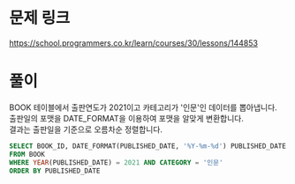 # 문제 링크
https://school.programmers.co.kr/learn/courses/30/lessons/144853

# 풀이
BOOK 테이블에서 출판연도가 2021이고 카테고리가 '인문'인 데이터를 뽑아냅니다.  
출판일의 포맷을 DATE_FORMAT을 이용하여 포맷을 알맞게 변환합니다.  
결과는 출판일을 기준으로 오름차순 정렬합니다.

```sql
SELECT BOOK_ID, DATE_FORMAT(PUBLISHED_DATE, '%Y-%m-%d') PUBLISHED_DATE
FROM BOOK
WHERE YEAR(PUBLISHED_DATE) = 2021 AND CATEGORY = '인문'
ORDER BY PUBLISHED_DATE
```